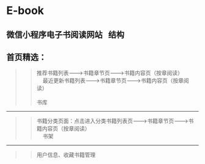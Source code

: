 # E-book
微信小程序电子书阅读网站  
结构  
--
首页精选： 
---
>>推荐书籍列表--->书籍章节页--->书籍内容页（按章阅读）</br>   
>>最近更新书籍列表--->书籍章节页--->书籍内容页（按章阅读）</br>   
书库
---
>>书籍分类页面：点击进入分类书籍列表页--->书籍章节页--->书籍内容页（按章阅读）</br>      
书架  
---
>>用户信息、收藏书籍管理
